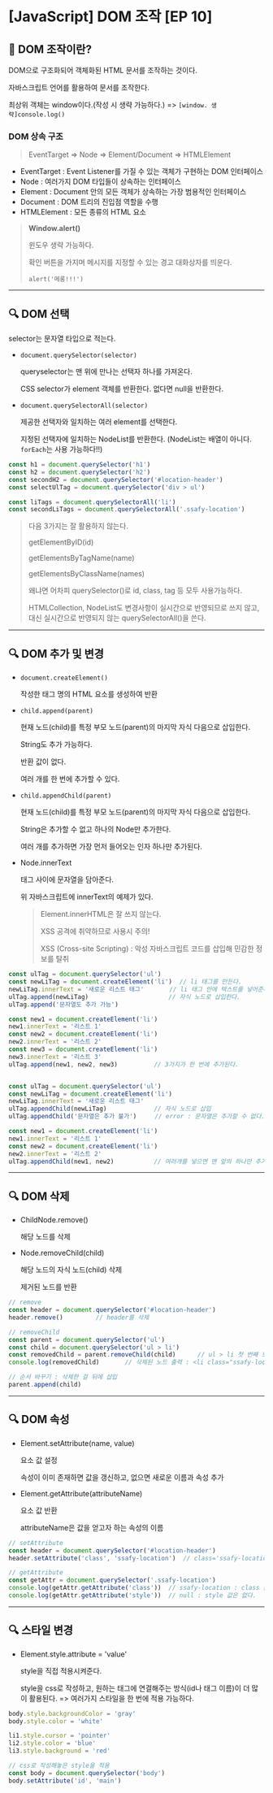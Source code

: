 # [JavaScript] DOM 조작 [EP 10]



## 📌 DOM 조작이란?

DOM으로 구조화되어 객체화된 HTML 문서를 조작하는 것이다.

자바스크립트 언어를 활용하여 문서를 조작한다.

최상위 객체는 window이다.(작성 시 생략 가능하다.) => `[window. 생략]console.log()`

### DOM 상속 구조

> EventTarget => Node => Element/Document => HTMLElement

- EventTarget : Event Listener를 가질 수 있는 객체가 구현하는 DOM 인터페이스
- Node : 여러가지 DOM 타입들이 상속하는 인터페이스
- Element : Document 안의 모든 객체가 상속하는 가장 범용적인 인터페이스
- Document : DOM 트리의 진입점 역할을 수행
- HTMLElement : 모든 종류의 HTML 요소

> **Window.alert()**
>
> 윈도우 생략 가능하다.
>
> 확인 버튼을 가지며 메시지를 지정할 수 있는 경고 대화상자를 띄운다.
>
> `alert('메롱!!!')`

---

## 🔍 DOM 선택

selector는 문자열 타입으로 적는다.

- `document.querySelector(selector)`

  queryselector는 맨 위에 만나는 선택자 하나를 가져온다.

  CSS selector가 element 객체를 반환한다. 없다면 null을 반환한다.

- `document.querySelectorAll(selector)`

  제공한 선택자와 일치하는 여러 element를 선택한다.

  지정된 선택자에 일치하는 NodeList를 반환한다. (NodeList는 배열이 아니다. `forEach`는 사용 가능하다!!)

```javascript
const h1 = document.querySelector('h1')
const h2 = document.querySelector('h2')
const secondH2 = document.querySelector('#location-header')
const selectUlTag = document.querySelector('div > ul')

const liTags = document.querySelectorAll('li')
const secondLiTags = document.querySelectorAll('.ssafy-location')
```

> 다음 3가지는 잘 활용하지 않는다.
>
> getElementByID(id)
>
> getElementsByTagName(name)
>
> getElementsByClassName(names)
>
> 왜냐면 어차피 querySelector()로 id, class, tag 등 모두 사용가능하다.
>
> 
>
> HTMLCollection, NodeList도 변경사항이 실시간으로 반영되므로 쓰지 않고, 대신 실시간으로 반영되지 않는 querySelectorAll()을 쓴다.

---

## 🔍 DOM 추가 및 변경

- `document.createElement()`

  작성한 태그 명의 HTML 요소를 생성하여 반환

- `child.append(parent)`

  현재 노드(child)를 특정 부모 노드(parent)의 마지막 자식 다음으로 삽입한다.

  String도 추가 가능하다.

  반환 값이 없다.

  여러 개를 한 번에 추가할 수 있다.

- `child.appendChild(parent)`

  현재 노드(child)를 특정 부모 노드(parent)의 마지막 자식 다음으로 삽입한다.

  String은 추가할 수 없고 하나의 Node만 추가한다.

  여러 개를 추가하면 가장 먼저 들어오는 인자 하나만 추가된다.

- Node.innerText

  태그 사이에 문자열을 담아준다.

  위 자바스크립트에 innerText의 예제가 있다.

  > Element.innerHTML은 잘 쓰지 않는다.
  >
  > XSS 공격에 취약하므로 사용시 주의!
  >
  > XSS (Cross-site Scripting) : 악성 자바스크립트 코드를 삽입해 민감한 정보를 탈취

```javascript
const ulTag = document.querySelector('ul')
const newLiTag = document.createElement('li')  // li 태그를 만든다.
newLiTag.innerText = '새로운 리스트 태그'       // li 태그 안에 텍스트를 넣어준다.
ulTag.append(newLiTag)						// 자식 노드로 삽입한다.
ulTag.append('문자열도 추가 가능')

const new1 = document.createElement('li')
new1.innerText = '리스트 1'
const new2 = document.createElement('li')
new2.innerText = '리스트 2'
const new3 = document.createElement('li')
new3.innerText = '리스트 3'
ulTag.append(new1, new2, new3)			// 3가지가 한 번에 추가된다.


const ulTag = document.querySelector('ul')
const newLiTag = document.createElement('li')
newLiTag.innerText = '새로운 리스트 태그'
ulTag.appendChild(newLiTag)				// 자식 노드로 삽입
ulTag.appendChild('문자열은 추가 불가')		// error : 문자열은 추가할 수 없다.

const new1 = document.createElement('li')
new1.innerText = '리스트 1'
const new2 = document.createElement('li')
new2.innerText = '리스트 2'
ulTag.appendChild(new1, new2)			// 여러개를 넣으면 맨 앞의 하나만 추가된다.
```

---

## 🔍 DOM 삭제

- ChildNode.remove()

  해당 노드를 삭제

- Node.removeChild(child)

  해당 노드의 자식 노드(child) 삭제

  제거된 노드를 반환

```javascript
// remove
const header = document.querySelector('#location-header')
header.remove()			// header를 삭제

// removeChild
const parent = document.querySelector('ul')
const child = document.querySelector('ul > li')
const removedChild = parent.removeChild(child)		// ul > li 첫 번째 노드 삭제
console.log(removedChild)		// 삭제된 노드 출력 : <li class="ssafy-location">서울</li>

// 순서 바꾸기 : 삭제한 걸 뒤에 삽입
parent.append(child)
```



---

## 🔍 DOM 속성

- Element.setAttribute(name, value)

  요소 값 설정

  속성이 이미 존재하면 값을 갱신하고, 없으면 새로운 이름과 속성 추가

- Element.getAttribute(attributeName)

  요소 값 반환

  attributeName은 값을 얻고자 하는 속성의 이름

```javascript
// setAttribute
const header = document.querySelector('#location-header')
header.setAttribute('class', 'ssafy-location')	// class='ssafy-location' 추가

// getAttribute
const getAttr = document.querySelector('.ssafy-location')
console.log(getAttr.getAttribute('class'))	// ssafy-location : class 값 출력
console.log(getAttr.getAttribute('style'))	// null : style 값은 없다.
```



---

## 🔍 스타일 변경

- Element.style.attribute = 'value'

  style을 직접 적용시켜준다.

  style을 css로 작성하고, 원하는 태그에 연결해주는 방식(id나 태그 이름)이 더 많이 활용된다. => 여러가지 스타일을 한 번에 적용 가능하다.

```javascript
body.style.backgroundColor = 'gray'
body.style.color = 'white'

li1.style.cursor = 'pointer'
li2.style.color = 'blue'
li3.style.background = 'red'

// css로 작성해놓은 style을 적용
const body = document.querySelector('body')
body.setAttribute('id', 'main')
```



